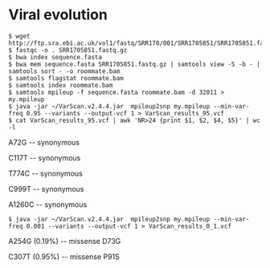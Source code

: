 # Viral evolution

```
$ wget http://ftp.sra.ebi.ac.uk/vol1/fastq/SRR170/001/SRR1705851/SRR1705851.fastq.gz
$ fastqc -o . SRR1705851.fastq.gz 
$ bwa index sequence.fasta
$ bwa mem sequence.fasta SRR1705851.fastq.gz | samtools view -S -b - | samtools sort - -o roommate.bam
$ samtools flagstat roommate.bam
$ samtools index roommate.bam 
$ samtools mpileup -f sequence.fasta roommate.bam -d 32011 >  my.mpileup
$ java -jar ~/VarScan.v2.4.4.jar  mpileup2snp my.mpileup --min-var-freq 0.95 --variants --output-vcf 1 > VarScan_results_95.vcf
$ cat VarScan_results_95.vcf | awk 'NR>24 {print $1, $2, $4, $5}' | wc -l
```
A72G -- synonymous

C117T -- synonymous

T774C -- synonymous

C999T -- synonymous

A1260C -- synonymous

```
$ java -jar ~/VarScan.v2.4.4.jar  mpileup2snp my.mpileup --min-var-freq 0.001 --variants --output-vcf 1 > VarScan_results_0_1.vcf
```
A254G (0.19%) -- missense D73G

C307T (0.95%) -- missense P91S
